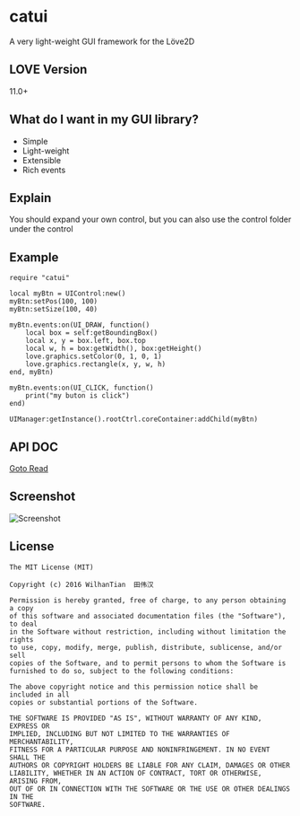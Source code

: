 # catui
A very light-weight GUI framework for the Löve2D

## LOVE Version
11.0+

## What do I want in my GUI library?
+ Simple
+ Light-weight
+ Extensible
+ Rich events

## Explain
You should expand your own control, but you can also use the control folder under the control

## Example
```
require "catui"

local myBtn = UIControl:new()
myBtn:setPos(100, 100)
myBtn:setSize(100, 40)

myBtn.events:on(UI_DRAW, function()
    local box = self:getBoundingBox()
    local x, y = box.left, box.top
    local w, h = box:getWidth(), box:getHeight()
    love.graphics.setColor(0, 1, 0, 1)
    love.graphics.rectangle(x, y, w, h)
end, myBtn)

myBtn.events:on(UI_CLICK, function()
    print("my buton is click")
end)

UIManager:getInstance().rootCtrl.coreContainer:addChild(myBtn)
```

## API DOC
[Goto Read](http://htmlpreview.github.io/?https://github.com/wilhantian/catui/blob/master/doc/index.html)

## Screenshot
![Screenshot](doc/screen.jpg)

## License
    The MIT License (MIT)

    Copyright (c) 2016 WilhanTian  田伟汉

    Permission is hereby granted, free of charge, to any person obtaining a copy
    of this software and associated documentation files (the "Software"), to deal
    in the Software without restriction, including without limitation the rights
    to use, copy, modify, merge, publish, distribute, sublicense, and/or sell
    copies of the Software, and to permit persons to whom the Software is
    furnished to do so, subject to the following conditions:

    The above copyright notice and this permission notice shall be included in all
    copies or substantial portions of the Software.

    THE SOFTWARE IS PROVIDED "AS IS", WITHOUT WARRANTY OF ANY KIND, EXPRESS OR
    IMPLIED, INCLUDING BUT NOT LIMITED TO THE WARRANTIES OF MERCHANTABILITY,
    FITNESS FOR A PARTICULAR PURPOSE AND NONINFRINGEMENT. IN NO EVENT SHALL THE
    AUTHORS OR COPYRIGHT HOLDERS BE LIABLE FOR ANY CLAIM, DAMAGES OR OTHER
    LIABILITY, WHETHER IN AN ACTION OF CONTRACT, TORT OR OTHERWISE, ARISING FROM,
    OUT OF OR IN CONNECTION WITH THE SOFTWARE OR THE USE OR OTHER DEALINGS IN THE
    SOFTWARE.
